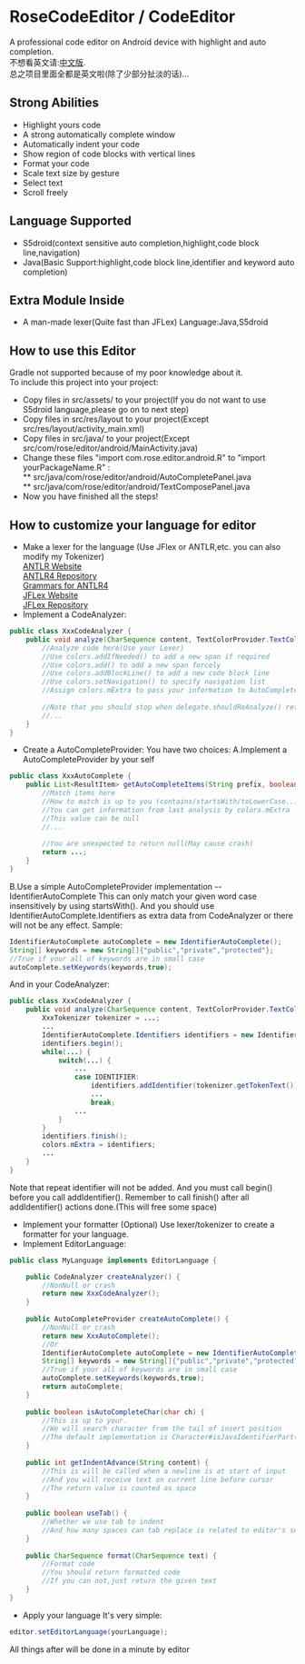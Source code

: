 # RoseCodeEditor / CodeEditor  
A professional code editor on Android device with highlight and auto completion.  
不想看英文请:[中文版](/README_zh.md).   
总之项目里面全都是英文啦(除了少部分扯淡的话)...
## Strong Abilities  
* Highlight yours code
* A strong automatically complete window
* Automatically indent your code
* Show region of code blocks with vertical lines
* Format your code
* Scale text size by gesture
* Select text
* Scroll freely
## Language Supported  
* S5droid(context sensitive auto completion,highlight,code block line,navigation)
* Java(Basic Support:highlight,code block line,identifier and keyword auto completion)
## Extra Module Inside
* A man-made lexer(Quite fast than JFLex)
Language:Java,S5droid
## How to use this Editor  
Gradle not supported because of my poor knowledge about it.  
To include this project into your project:  
* Copy files in src/assets/ to your project(If you do not want to use S5droid language,please go on to next step)  
* Copy files in src/res/layout to your project(Except src/res/layout/activity_main.xml)   
* Copy files in src/java/ to your project(Except src/com/rose/editor/android/MainActivity.java)    
* Change these files "import com.rose.editor.android.R" to "import yourPackageName.R" :  
**  src/java/com/rose/editor/android/AutoCompletePanel.java  
**  src/java/com/rose/editor/android/TextComposePanel.java  
* Now you have finished all the steps!
## How to customize your language for editor
* Make a lexer for the language (Use JFlex or ANTLR,etc. you can also modify my Tokenizer)   
[ANTLR Website](https://www.antlr.org/)   
[ANTLR4 Repository](https://github.com/antlr/antlr4)   
[Grammars for ANTLR4](https://github.com/antlr/grammars-v4)   
[JFLex Website](https://jflex.de/)   
[JFLex Repository](https://github.com/jflex-de/jflex)   
* Implement a CodeAnalyzer:
```Java
public class XxxCodeAnalyzer {
	public void analyze(CharSequence content, TextColorProvider.TextColors colors, TextColorProvider.AnalyzeThread.Delegate delegate);{
		//Analyze code here(Use your Lexer)
		//Use colors.addIfNeeded() to add a new span if required
		//Use colors.add() to add a new span forcely
		//Use colors.addBlockLine() to add a new code block line
		//Use colors.setNavigation() to specify navigation list
		//Assign colors.mExtra to pass your information to AutoCompleteProvider module
		
		//Note that you should stop when delegate.shouldReAnalyze() returns true.
		//...
	}
}
```
* Create a AutoCompleteProvider:
You have two choices:
A.Implement a AutoCompleteProvider by your self
```Java
public class XxxAutoComplete {
	public List<ResultItem> getAutoCompleteItems(String prefix, boolean isInCodeBlock, TextColorProvider.TextColors colors, int line); {
		//Match items here
		//How to match is up to you (contains/startsWith/toLowerCase...)
		//You can get information from last analysis by colors.mExtra
		//This value can be null
		//...
		
		//You are unexpected to return null(May cause crash)
		return ...;
	}
}
```
B.Use a simple AutoCompleteProvider implementation -- IdentifierAutoComplete
This can only match your given word case insensitively by using startsWith().
And you should use IdentifierAutoComplete.Identifiers as extra data from CodeAnalyzer or there will not be any effect.
Sample:
```Java
IdentifierAutoComplete autoComplete = new IdentifierAutoComplete();
String[] keywords = new String[]{"public","private","protected"};
//True if your all of keywords are in small case
autoComplete.setKeywords(keywords,true);
```
And in your CodeAnalyzer:
```Java
public class XxxCodeAnalyzer {
	public void analyze(CharSequence content, TextColorProvider.TextColors colors, TextColorProvider.AnalyzeThread.Delegate delegate);{
		XxxTokenizer tokenizer = ...;
		...
		IdentifierAutoComplete.Identifiers identifiers = new IdentifierAutoComplete.Identifiers();
		identifiers.begin();
		while(...) {
			switch(...) {
				...
				case IDENTIFIER:
					identifiers.addIdentifier(tokenizer.getTokenText());
					...
					break;
				...
			}
		}
		identifiers.finish();
		colors.mExtra = identifiers;
		...
	}
}
```
Note that repeat identifier will not be added.
And you must call begin() before you call addIdentifier().
Remember to call finish() after all addIdentifier() actions done.(This will free some space)
* Implement your formatter (Optional) 
Use lexer/tokenizer to create a formatter for your language.
* Implement EditorLanguage:
```Java
public class MyLanguage implements EditorLanguage {

	public CodeAnalyzer createAnalyzer() {
		//NonNull or crash
		return new XxxCodeAnalyzer();
	}
	
	public AutoCompleteProvider createAutoComplete() {
		//NonNull or crash
		return new XxxAutoComplete();
		//Or
		IdentifierAutoComplete autoComplete = new IdentifierAutoComplete();
		String[] keywords = new String[]{"public","private","protected"};
		//True if your all of keywords are in small case
		autoComplete.setKeywords(keywords,true);
		return autoComplete;
	}
	
	public boolean isAutoCompleteChar(char ch) {
		//This is up to your.
		//We will search character from the tail of insert position
		//The default implementation is Character#isJavaIdentifierPart(char)
	}
	
	public int getIndentAdvance(String content) {
		//This is will be called when a newline is at start of input
		//And you will receive text on current line before cursor
		//The return value is counted as space
	}
	
	public boolean useTab() {
		//Whether we use tab to indent
		//And how many spaces can tab replace is related to editor's settings
	}
	
	public CharSequence format(CharSequence text) {
		//Format code
		//You should return formatted code
		//If you can not,just return the given text
	}
}
```
* Apply your language
It's very simple:
```Java
editor.setEditorLanguage(yourLanguage);
```
All things after will be done in a minute by editor
